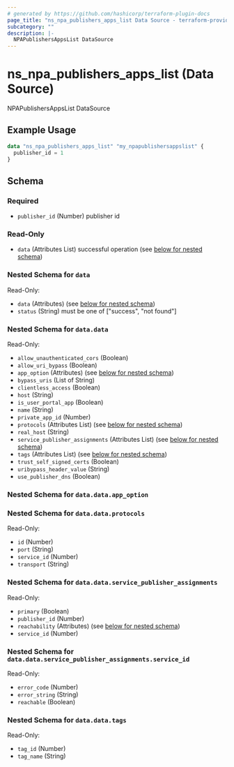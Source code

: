 ```yaml
---
# generated by https://github.com/hashicorp/terraform-plugin-docs
page_title: "ns_npa_publishers_apps_list Data Source - terraform-provider-ns"
subcategory: ""
description: |-
  NPAPublishersAppsList DataSource
---
```


# ns_npa_publishers_apps_list (Data Source)

NPAPublishersAppsList DataSource

## Example Usage

```terraform
data "ns_npa_publishers_apps_list" "my_npapublishersappslist" {
  publisher_id = 1
}
```

<!-- schema generated by tfplugindocs -->
## Schema

### Required

- `publisher_id` (Number) publisher id

### Read-Only

- `data` (Attributes List) successful operation (see [below for nested schema](#nestedatt--data))

<a id="nestedatt--data"></a>
### Nested Schema for `data`

Read-Only:

- `data` (Attributes) (see [below for nested schema](#nestedatt--data--data))
- `status` (String) must be one of ["success", "not found"]

<a id="nestedatt--data--data"></a>
### Nested Schema for `data.data`

Read-Only:

- `allow_unauthenticated_cors` (Boolean)
- `allow_uri_bypass` (Boolean)
- `app_option` (Attributes) (see [below for nested schema](#nestedatt--data--data--app_option))
- `bypass_uris` (List of String)
- `clientless_access` (Boolean)
- `host` (String)
- `is_user_portal_app` (Boolean)
- `name` (String)
- `private_app_id` (Number)
- `protocols` (Attributes List) (see [below for nested schema](#nestedatt--data--data--protocols))
- `real_host` (String)
- `service_publisher_assignments` (Attributes List) (see [below for nested schema](#nestedatt--data--data--service_publisher_assignments))
- `tags` (Attributes List) (see [below for nested schema](#nestedatt--data--data--tags))
- `trust_self_signed_certs` (Boolean)
- `uribypass_header_value` (String)
- `use_publisher_dns` (Boolean)

<a id="nestedatt--data--data--app_option"></a>
### Nested Schema for `data.data.app_option`


<a id="nestedatt--data--data--protocols"></a>
### Nested Schema for `data.data.protocols`

Read-Only:

- `id` (Number)
- `port` (String)
- `service_id` (Number)
- `transport` (String)


<a id="nestedatt--data--data--service_publisher_assignments"></a>
### Nested Schema for `data.data.service_publisher_assignments`

Read-Only:

- `primary` (Boolean)
- `publisher_id` (Number)
- `reachability` (Attributes) (see [below for nested schema](#nestedatt--data--data--service_publisher_assignments--reachability))
- `service_id` (Number)

<a id="nestedatt--data--data--service_publisher_assignments--reachability"></a>
### Nested Schema for `data.data.service_publisher_assignments.service_id`

Read-Only:

- `error_code` (Number)
- `error_string` (String)
- `reachable` (Boolean)



<a id="nestedatt--data--data--tags"></a>
### Nested Schema for `data.data.tags`

Read-Only:

- `tag_id` (Number)
- `tag_name` (String)


